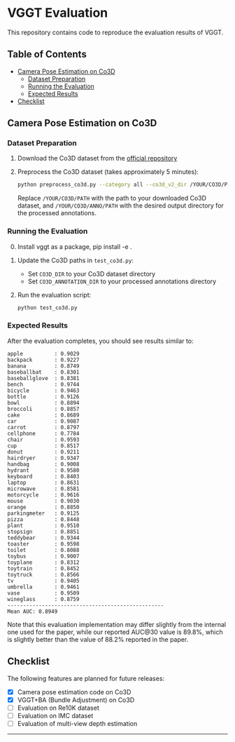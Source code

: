 # VGGT Evaluation

This repository contains code to reproduce the evaluation results of VGGT.

## Table of Contents

- [Camera Pose Estimation on Co3D](#camera-pose-estimation-on-co3d)
  - [Dataset Preparation](#dataset-preparation)
  - [Running the Evaluation](#running-the-evaluation)
  - [Expected Results](#expected-results)
- [Checklist](#checklist)

## Camera Pose Estimation on Co3D

### Dataset Preparation

1. Download the Co3D dataset from the [official repository](https://github.com/facebookresearch/co3d)

2. Preprocess the Co3D dataset (takes approximately 5 minutes):

   ```bash
   python preprocess_co3d.py --category all --co3d_v2_dir /YOUR/CO3D/PATH --output_dir /YOUR/CO3D/ANNO/PATH
   ```

   Replace `/YOUR/CO3D/PATH` with the path to your downloaded Co3D dataset, and `/YOUR/CO3D/ANNO/PATH` with the desired output directory for the processed annotations.

### Running the Evaluation

0. Install vggt as a package, pip install -e .

1. Update the Co3D paths in `test_co3d.py`:
   - Set `CO3D_DIR` to your Co3D dataset directory
   - Set `CO3D_ANNOTATION_DIR` to your processed annotations directory

2. Run the evaluation script:

   ```bash
   python test_co3d.py
   ```

### Expected Results

After the evaluation completes, you should see results similar to:

```
apple          : 0.9029
backpack       : 0.9227
banana         : 0.8749
baseballbat    : 0.8301
baseballglove  : 0.8381
bench          : 0.9744
bicycle        : 0.9463
bottle         : 0.9126
bowl           : 0.8894
broccoli       : 0.8857
cake           : 0.8689
car            : 0.9087
carrot         : 0.8797
cellphone      : 0.7784
chair          : 0.9593
cup            : 0.8517
donut          : 0.9211
hairdryer      : 0.9347
handbag        : 0.9008
hydrant        : 0.9580
keyboard       : 0.8403
laptop         : 0.8631
microwave      : 0.8581
motorcycle     : 0.9616
mouse          : 0.9030
orange         : 0.8850
parkingmeter   : 0.9125
pizza          : 0.8448
plant          : 0.9510
stopsign       : 0.8851
teddybear      : 0.9344
toaster        : 0.9598
toilet         : 0.8088
toybus         : 0.9007
toyplane       : 0.8312
toytrain       : 0.8452
toytruck       : 0.8566
tv             : 0.9405
umbrella       : 0.9461
vase           : 0.9509
wineglass      : 0.8759
--------------------------------------------------
Mean AUC: 0.8949
```

Note that this evaluation implementation may differ slightly from the internal one used for the paper, while our reported AUC@30 value is 89.8%, which is slightly better than the value of 88.2% reported in the paper.

## Checklist

The following features are planned for future releases:

- [x] Camera pose estimation code on Co3D
- [x] VGGT+BA (Bundle Adjustment) on Co3D
- [ ] Evaluation on Re10K dataset
- [ ] Evaluation on IMC dataset
- [ ] Evaluation of multi-view depth estimation

---
